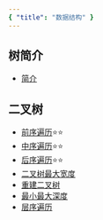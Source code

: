 ```yaml
---
{ "title": "数据结构" }
---
```


## 树简介

- [简介](./树简介/简介.md)

## 二叉树

- [前序遍历](./二叉树/前序遍历.md)⭐⭐
- [中序遍历](./二叉树/中序遍历.md)⭐⭐
- [后序遍历](./二叉树/后序遍历.md)⭐⭐
- [二叉树最大宽度](./二叉树/二叉树的宽度)
- [重建二叉树](./二叉树/重建二叉树)
- [最小最大深度](./二叉树/最小最大深度)
- [层序遍历](./二叉树/层序遍历)
